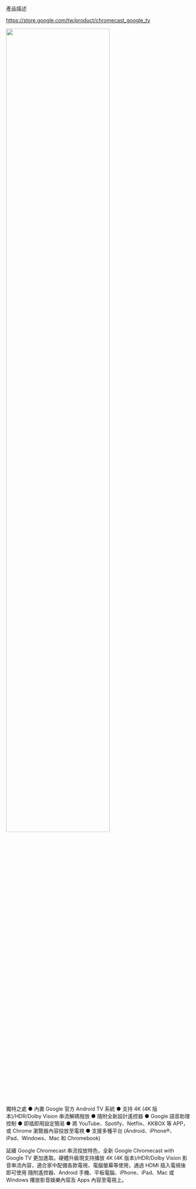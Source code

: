 產品描述

https://store.google.com/tw/product/chromecast_google_tv

<img src="https://github.com/yazipu/yazipu.github.io/assets/6688947/281400d8-6c78-4609-9fe6-97ed90cc134c" width="75%">

獨特之處
● 內置 Google 官方 Android TV 系統
● 支持 4K (4K 版本)/HDR/Dolby Vision 串流解碼撥放
● 隨附全新設計遙控器
● Google 語音助理控制
● 即插即用設定簡易
● 將 YouTube、Spotify、Netflix、KKBOX 等 APP，或 Chrome 瀏覽器內容投放至電視
● 支援多種平台 (Android、iPhone®、iPad、Windows、Mac 和 Chromebook)

延續 Google Chromecast 串流投放特色，全新 Google Chromecast with Google TV 更加進取。硬體升級現支持播放 4K (4K 版本)/HDR/Dolby Vision 影音串流內容，適合家中配備各款電視、電腦螢幕等使用，通過 HDMI 插入電視後即可使用 隨附遙控器、Android 手機、平板電腦、iPhone、iPad、Mac 或 Windows 播放影音娛樂內容及 Apps 內容至電視上。 
